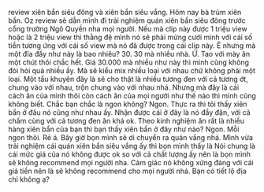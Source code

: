 review xiên bẩn siêu đông và xiên bẩn siêu vắng. Hôm nay bà trùm xiên bẩn. Oz review sẽ dẫn mình đi trải nghiệm quán xiên bẩn siêu đông trước cổng trường Ngô Quyền nha mọi người. Nếu mà clip này được 1 triệu view hoặc là 2 triệu view thì thằng đệ mình nó sẽ phải mừng cưới mình với cái số tiền tương ứng với cái số view mà nó đã được trong cái clip này. Ê nhưng mà một đĩa đầy như này là bao nhiêu? 30. 30 mà nhiều nhà. Ừ. Tao với mày ăn một chút thôi chắc hết. Giá 30.000 mà nhiều như này thì mình cũng không đòi hỏi quá nhiều ấy. Mà sẽ kiểu mix nhiều loại với nhau chứ không phải một loại. Một tấu khuyên đây là sẽ cho thật là nhiều tương đen với cả tương ớt, chung vào với nhau, trộn chung vào với nhau nhá. Nhưng mà đây là cái cách ăn của mình thôi còn cách ăn của mọi người như thế nào thì mình cũng không biết. Chắc bạn chắc là ngon không? Ngon. Thực ra thì tôi thấy xiên bẩn ở đâu nó cũng như nhau ấy. Nhận được cái ở đây là nó đầy đặn, với cả chấm cùng với cả tương đen ăn khá ok. Theo kinh nghiệm ăn rất là nhiều hàng xiên bẩn của bạn thì bạn thấy xiên bẩn ở đây như nào? Ngon. Mỗi ngon thôi. Rẻ á. Bây giờ bọn mình sẽ di chuyển ra quán vắng nhá. Mình vừa trải nghiệm cái quán xiên bẩn siêu vắng ấy thì bọn mình thấy là Nói chung là cái mức giá của nó không được ok so với cả chất lượng ấy nên là bọn mình sẽ không recommend mọi người nha. Cảm giác nó không xứng đáng với cái giá tiền nên là sẽ không recommend cho mọi người nhá. Bạn có tiết lộ địa chỉ không ạ?